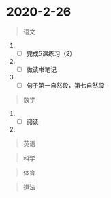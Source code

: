 # 2020-2-26

>语文 

1. - [ ] 完成5课练习（2）
2. - [ ] 做读书笔记
3. - [ ] 句子第一自然段，第七自然段

>数学

1. - [ ] 阅读
2. 


>英语


>科学


>体育


>道法